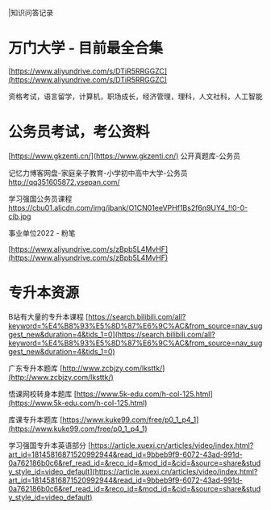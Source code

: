 |知识问答记录

# 万门大学 - 目前最全合集

[https://www.aliyundrive.com/s/DTiR5RRGGZC](https://www.aliyundrive.com/s/DTiR5RRGGZC)

资格考试，语言留学，计算机，职场成长，经济管理，理科，人文社科，人工智能



# 公务员考试，考公资料

[https://www.gkzenti.cn/](https://www.gkzenti.cn/)
公开真题库-公务员

记忆力博客网盘-家庭亲子教育-小学初中高中大学-公务员
http://qq351605872.ysepan.com/

学习强国公务员课程
https://cbu01.alicdn.com/img/ibank/O1CN01eeVPHf1Bs2f6n9UY4_!!0-0-cib.jpg

事业单位2022 - 粉笔

[https://www.aliyundrive.com/s/zBpb5L4MvHF](https://www.aliyundrive.com/s/zBpb5L4MvHF)

# 专升本资源

B站有大量的专升本课程
[https://search.bilibili.com/all?keyword=%E4%B8%93%E5%8D%87%E6%9C%AC&from_source=nav_suggest_new&duration=4&tids_1=0](https://search.bilibili.com/all?keyword=%E4%B8%93%E5%8D%87%E6%9C%AC&from_source=nav_suggest_new&duration=4&tids_1=0)

广东专升本题库
[http://www.zcbjzy.com/lksttk/](http://www.zcbjzy.com/lksttk/)

悟课网校转身本题库
[https://www.5k-edu.com/h-col-125.html](https://www.5k-edu.com/h-col-125.html)

库课专升本题库
[https://www.kuke99.com/free/p0_1_p4_1](https://www.kuke99.com/free/p0_1_p4_1)

学习强国专升本英语部分
[https://article.xuexi.cn/articles/video/index.html?art_id=18145816871520992944&read_id=9bbeb9f9-6072-43ad-991d-0a762186b0c6&ref_read_id=&reco_id=&mod_id=&cid=&source=share&study_style_id=video_default](https://article.xuexi.cn/articles/video/index.html?art_id=18145816871520992944&read_id=9bbeb9f9-6072-43ad-991d-0a762186b0c6&ref_read_id=&reco_id=&mod_id=&cid=&source=share&study_style_id=video_default)
